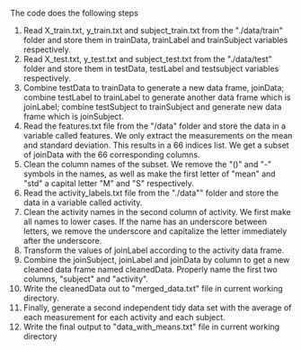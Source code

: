 The code does the following steps
1. Read X_train.txt, y_train.txt and subject_train.txt from the "./data/train" folder and store them in trainData, trainLabel and trainSubject variables respectively.
2. Read X_test.txt, y_test.txt and subject_test.txt from the "./data/test" folder and store them in testData, testLabel and testsubject variables respectively.
3. Combine testData to trainData to generate a new data frame, joinData; combine testLabel to trainLabel to generate another data frame which is joinLabel; combine testSubject to trainSubject and generate new data frame which is joinSubject.
4. Read the features.txt file from the "/data" folder and store the data in a variable called features. We only extract the measurements on the mean and standard deviation. This results in a 66 indices list. We get a subset of joinData with the 66 corresponding columns.
5. Clean the column names of the subset. We remove the "()" and "-" symbols in the names, as well as make the first letter of "mean" and "std" a capital letter "M" and "S" respectively.
6. Read the activity_labels.txt file from the "./data"" folder and store the data in a variable called activity.
7. Clean the activity names in the second column of activity. We first make all names to lower cases. If the name has an underscore between letters, we remove the underscore and capitalize the letter immediately after the underscore.
8. Transform the values of joinLabel according to the activity data frame.
9. Combine the joinSubject, joinLabel and joinData by column to get a new cleaned data frame named cleanedData. Properly name the first two columns, "subject" and "activity". 
10. Write the cleanedData out to "merged_data.txt" file in current working directory.
11. Finally, generate a second independent tidy data set with the average of each measurement for each activity and each subject. 
12. Write the final output to "data_with_means.txt" file in current working directory